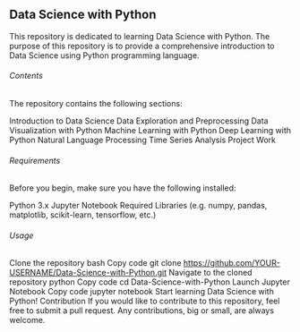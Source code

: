 ## Data Science with Python

This repository is dedicated to learning Data Science with Python. The purpose of this repository is to provide a comprehensive introduction to Data Science using Python programming language.

###### Contents
The repository contains the following sections:

Introduction to Data Science
Data Exploration and Preprocessing
Data Visualization with Python
Machine Learning with Python
Deep Learning with Python
Natural Language Processing
Time Series Analysis
Project Work
###### Requirements
Before you begin, make sure you have the following installed:

Python 3.x
Jupyter Notebook
Required Libraries (e.g. numpy, pandas, matplotlib, scikit-learn, tensorflow, etc.)
###### Usage
Clone the repository
bash
Copy code
git clone https://github.com/YOUR-USERNAME/Data-Science-with-Python.git
Navigate to the cloned repository
python
Copy code
cd Data-Science-with-Python
Launch Jupyter Notebook
Copy code
jupyter notebook
Start learning Data Science with Python!
Contribution
If you would like to contribute to this repository, feel free to submit a pull request. Any contributions, big or small, are always welcome.

